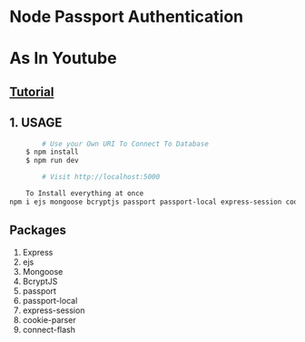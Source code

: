 # Node Passport Authentication
# As In Youtube

## [Tutorial](https://youtu.be/vkIltwAySrk)

## 1. USAGE
```bash
        # Use your Own URI To Connect To Database
    $ npm install
    $ npm run dev

        # Visit http://localhost:5000

	To Install everything at once
npm i ejs mongoose bcryptjs passport passport-local express-session cookie-parser connect-flash
```

## Packages

1. Express
2. ejs
2. Mongoose
4. BcryptJS
5. passport
6. passport-local
7. express-session
8. cookie-parser
9. connect-flash
